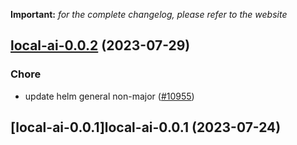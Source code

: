 **Important:**
*for the complete changelog, please refer to the website*




## [local-ai-0.0.2](https://github.com/truecharts/charts/compare/local-ai-0.0.1...local-ai-0.0.2) (2023-07-29)

### Chore

- update helm general non-major ([#10955](https://github.com/truecharts/charts/issues/10955))
  
  


## [local-ai-0.0.1]local-ai-0.0.1 (2023-07-24)

